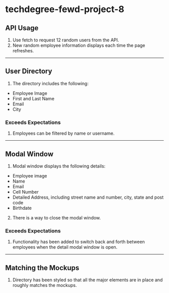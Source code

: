 # techdegree-fewd-project-8

## API Usage
1. Use fetch to request 12 random users from the API.
2. New random employee information displays each time the page refreshes.

___

## User Directory
1. The directory includes the following:
* Employee Image
* First and Last Name
* Email
* City

### Exceeds Expectations
1. Employees can be filtered by name or username.

___

## Modal Window
1. Modal window displays the following details:
* Employee image
* Name
* Email
* Cell Number
* Detailed Address, including street name and number, city, state and post code
* Birthdate
2. There is a way to close the modal window.

### Exceeds Expectations
1. Functionality has been added to switch back and forth between employees when the detail modal window is open.

___

## Matching the Mockups
1. Directory has been styled so that all the major elements are in place and roughly matches the mockups.